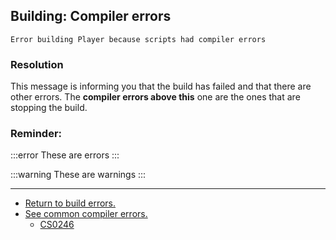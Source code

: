 ## Building: Compiler errors
```
Error building Player because scripts had compiler errors
```

### Resolution

This message is informing you that the build has failed and that there are other errors.
The **compiler errors above this** one are the ones that are stopping the build.

### Reminder:

:::error
These are errors
:::

:::warning
These are warnings
:::

---

- [Return to build errors.](../Build%20Errors.md)
- [See common compiler errors.](../../Compiler%20Errors.md)
    - [CS0246](../Editor%20References.md)
